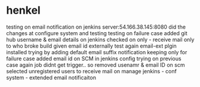 # henkel
testing on email notification on jenkins server:54.166.38.145:8080
did the changes at configure system and testing
testing on failure case
added git hub username & email details on jenkins
checked on only - receive mail only to who broke build
given email id externally
test again
email-ext plgin installed
trying by adding default email suffix
notification keeping only for failure case
added email id on SCM in jenkins config
trying on previous case again
job didnt get trigger.. so removed usenamr & email ID on scm
selected unregistered users to receive mail on manage jenkins -  conf system - extended email notificaiton

